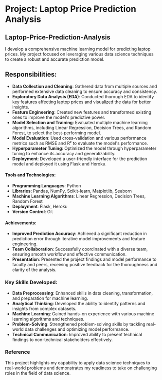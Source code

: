 # Project: Laptop Price Prediction Analysis

## Laptop-Price-Prediction-Analysis
I develop a comprehensive machine learning model for predicting laptop prices. My project focused on leveraging various data science techniques to create a robust and accurate prediction model.

## Responsibilities:
- **Data Collection and Cleaning**: Gathered data from multiple sources and performed extensive data cleaning to ensure accuracy and consistency.
- **Exploratory Data Analysis (EDA)**: Conducted thorough EDA to identify key features affecting laptop prices and visualized the data for better insights.
- **Feature Engineering**: Created new features and transformed existing ones to improve the model's predictive power.
- **Model Selection and Training**: Evaluated multiple machine learning algorithms, including Linear Regression, Decision Trees, and Random Forest, to select the best-performing model.
- **Model Evaluation**: Used cross-validation and various performance metrics such as RMSE and R² to evaluate the model's performance.
- **Hyperparameter Tuning**: Optimized the model through hyperparameter tuning to enhance its accuracy and generalizability.
- **Deployment**: Developed a user-friendly interface for the prediction model and deployed it using Flask and Heroku.

#### Tools and Technologies:
- **Programming Languages**: Python
- **Libraries**: Pandas, NumPy, Scikit-learn, Matplotlib, Seaborn
- **Machine Learning Algorithms**: Linear Regression, Decision Trees, Random Forest
- **Deployment**: Flask, Heroku
- **Version Control**: Git

#### Achievements:
- **Improved Prediction Accuracy**: Achieved a significant reduction in prediction error through iterative model improvements and feature engineering.
- **Team Collaboration**: Successfully coordinated with a diverse team, ensuring smooth workflow and effective communication.
- **Presentation**: Presented the project findings and model performance to faculty and peers, receiving positive feedback for the thoroughness and clarity of the analysis.

### Key Skills Developed:
- **Data Preprocessing**: Enhanced skills in data cleaning, transformation, and preparation for machine learning.
- **Analytical Thinking**: Developed the ability to identify patterns and insights from complex datasets.
- **Machine Learning**: Gained hands-on experience with various machine learning algorithms and techniques.
- **Problem-Solving**: Strengthened problem-solving skills by tackling real-world data challenges and optimizing model performance.
- **Technical Communication**: Improved ability to present technical findings to non-technical stakeholders effectively.

### Reference

This project highlights my capability to apply data science techniques to real-world problems and demonstrates my readiness to take on challenging roles in the field of data science.
